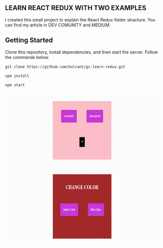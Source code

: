 ## LEARN REACT REDUX WITH TWO EXAMPLES

I created this small project to explain the React Redux folder stracture. You can find my article in DEV COMUNITY and MEDIUM. 

## Getting Started

Clone this repository, install dependencies, and then start the server. Follow the commands below.

```
git clone https://github.com/GulcanC/gc-learn-redux.git
```

```
npm install 
```

```
npm start
```



<img src="https://github.com/GulcanC/gc-learn-redux/blob/main/gif.gif"  width="600" height="500" margin="auto"/>
